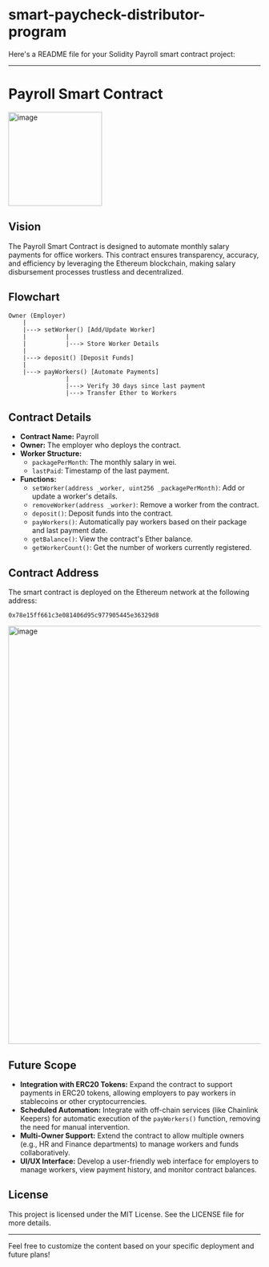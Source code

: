 # smart-paycheck-distributor-program
Here's a README file for your Solidity Payroll smart contract project:

---

# Payroll Smart Contract
<img width="187" alt="image" src="https://github.com/user-attachments/assets/e2f785e3-c06a-4689-8c48-7bee2044ab7a">





## Vision
The Payroll Smart Contract is designed to automate monthly salary payments for office workers. This contract ensures transparency, accuracy, and efficiency by leveraging the Ethereum blockchain, making salary disbursement processes trustless and decentralized.

## Flowchart
```plaintext
Owner (Employer) 
    |
    |---> setWorker() [Add/Update Worker] 
    |           |
    |           |---> Store Worker Details
    |
    |---> deposit() [Deposit Funds] 
    |
    |---> payWorkers() [Automate Payments]
                |
                |---> Verify 30 days since last payment
                |---> Transfer Ether to Workers
```

## Contract Details
- **Contract Name:** Payroll
- **Owner:** The employer who deploys the contract.
- **Worker Structure:**
  - `packagePerMonth`: The monthly salary in wei.
  - `lastPaid`: Timestamp of the last payment.
- **Functions:**
  - `setWorker(address _worker, uint256 _packagePerMonth)`: Add or update a worker's details.
  - `removeWorker(address _worker)`: Remove a worker from the contract.
  - `deposit()`: Deposit funds into the contract.
  - `payWorkers()`: Automatically pay workers based on their package and last payment date.
  - `getBalance()`: View the contract's Ether balance.
  - `getWorkerCount()`: Get the number of workers currently registered.

## Contract Address
The smart contract is deployed on the Ethereum network at the following address:

```
0x78e15ff661c3e081406d95c977905445e36329d8
```
<img width="833" alt="image" src="https://github.com/user-attachments/assets/18ee9114-bea4-4538-9de5-9d8ca1532c00">

## Future Scope
- **Integration with ERC20 Tokens:** Expand the contract to support payments in ERC20 tokens, allowing employers to pay workers in stablecoins or other cryptocurrencies.
- **Scheduled Automation:** Integrate with off-chain services (like Chainlink Keepers) for automatic execution of the `payWorkers()` function, removing the need for manual intervention.
- **Multi-Owner Support:** Extend the contract to allow multiple owners (e.g., HR and Finance departments) to manage workers and funds collaboratively.
- **UI/UX Interface:** Develop a user-friendly web interface for employers to manage workers, view payment history, and monitor contract balances.

## License
This project is licensed under the MIT License. See the LICENSE file for more details.

---

Feel free to customize the content based on your specific deployment and future plans!

